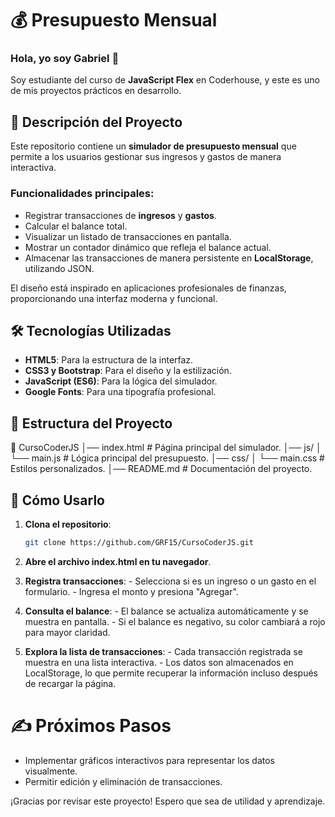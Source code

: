 # 💰 Presupuesto Mensual

### Hola, yo soy Gabriel 👋  
Soy estudiante del curso de **JavaScript Flex** en Coderhouse, y este es uno de mis proyectos prácticos en desarrollo.

## 📌 Descripción del Proyecto  
Este repositorio contiene un **simulador de presupuesto mensual** que permite a los usuarios gestionar sus ingresos y gastos de manera interactiva.  
### Funcionalidades principales:
- Registrar transacciones de **ingresos** y **gastos**.
- Calcular el balance total.
- Visualizar un listado de transacciones en pantalla.
- Mostrar un contador dinámico que refleja el balance actual.
- Almacenar las transacciones de manera persistente en **LocalStorage**, utilizando JSON.

El diseño está inspirado en aplicaciones profesionales de finanzas, proporcionando una interfaz moderna y funcional.

## 🛠️ Tecnologías Utilizadas  
- **HTML5**: Para la estructura de la interfaz.
- **CSS3 y Bootstrap**: Para el diseño y la estilización.
- **JavaScript (ES6)**: Para la lógica del simulador.
- **Google Fonts**: Para una tipografía profesional.

## 📂 Estructura del Proyecto
📁 CursoCoderJS 
│── index.html # Página principal del simulador. 
│── js/ 
│   └── main.js # Lógica principal del presupuesto. 
│── css/ 
│   └── main.css # Estilos personalizados. 
│── README.md # Documentación del proyecto.

## 🚀 Cómo Usarlo  
1. **Clona el repositorio**:
   ```bash
   git clone https://github.com/GRF15/CursoCoderJS.git
2. **Abre el archivo index.html en tu navegador**.

3. **Registra transacciones**:
           - Selecciona si es un ingreso o un gasto en el formulario.
           - Ingresa el monto y presiona "Agregar".
   
4. **Consulta el balance**:
            - El balance se actualiza automáticamente y se muestra en pantalla.
            - Si el balance es negativo, su color cambiará a rojo para mayor claridad.
   
5. **Explora la lista de transacciones**:
          - Cada transacción registrada se muestra en una lista interactiva.
          - Los datos son almacenados en LocalStorage, lo que permite recuperar la información incluso después de recargar la página.

# ✍️ Próximos Pasos

- Implementar gráficos interactivos para representar los datos visualmente.
- Permitir edición y eliminación de transacciones.

¡Gracias por revisar este proyecto! Espero que sea de utilidad y aprendizaje.
